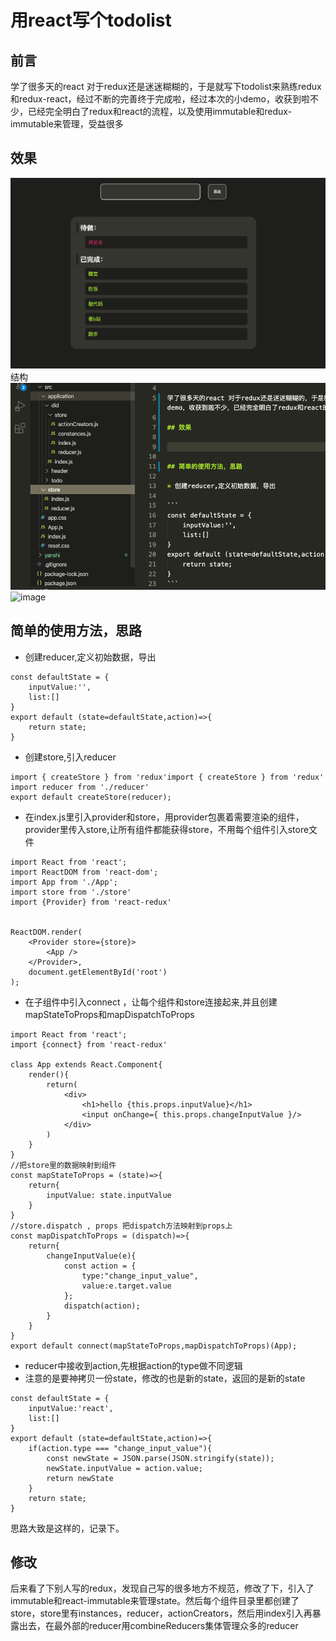 # 用react写个todolist

## 前言 

学了很多天的react 对于redux还是迷迷糊糊的，于是就写下todolist来熟练redux和redux-react，经过不断的完善终于完成啦，经过本次的小demo，收获到啦不少，已经完全明白了redux和react的流程，以及使用immutable和redux-immutable来管理，受益很多

## 效果

![](https://github.com/rijianyunxi/react-todolist/blob/master/yanshi/1.png)
结构
![](https://github.com/rijianyunxi/react-todolist/blob/master/yanshi/2.png)
![image](https://songjintao.cn/wp-content/uploads/2020/05/QQ20200517-154419.png)

## 简单的使用方法，思路

* 创建reducer,定义初始数据，导出

```
const defaultState = {
    inputValue:'',
    list:[]
}
export default (state=defaultState,action)=>{
    return state;
}
```
* 创建store,引入reducer

```
import { createStore } from 'redux'import { createStore } from 'redux'
import reducer from './reducer'
export default createStore(reducer);
```
* 在index.js里引入provider和store，用provider包裹着需要渲染的组件，provider里传入store,让所有组件都能获得store，不用每个组件引入store文件
```
import React from 'react';
import ReactDOM from 'react-dom';
import App from './App';
import store from './store'
import {Provider} from 'react-redux'


ReactDOM.render(
    <Provider store={store}>
        <App />
    </Provider>,
    document.getElementById('root')
);
```

* 在子组件中引入connect ，让每个组件和store连接起来,并且创建mapStateToProps和mapDispatchToProps

```
import React from 'react';
import {connect} from 'react-redux'

class App extends React.Component{
    render(){
		return(
		    <div>
				<h1>hello {this.props.inputValue}</h1>
				<input onChange={ this.props.changeInputValue }/>
		    </div>
		)
	}
}
//把store里的数据映射到组件
const mapStateToProps = (state)=>{
	return{
		inputValue: state.inputValue
	}
}
//store.dispatch , props 把dispatch方法映射到props上
const mapDispatchToProps = (dispatch)=>{
	return{
		changeInputValue(e){
			const action = {
				type:"change_input_value",
				value:e.target.value
			};
			dispatch(action);
		}
	}
}
export default connect(mapStateToProps,mapDispatchToProps)(App);
```

* reducer中接收到action,先根据action的type做不同逻辑
* 注意的是要神拷贝一份state，修改的也是新的state，返回的是新的state

```
const defaultState = {
    inputValue:'react',
    list:[]
}
export default (state=defaultState,action)=>{
    if(action.type === "change_input_value"){
        const newState = JSON.parse(JSON.stringify(state));
        newState.inputValue = action.value;
        return newState
    }
    return state;
}
```

思路大致是这样的，记录下。

## 修改

后来看了下别人写的redux，发现自己写的很多地方不规范，修改了下，引入了immutable和react-immutable来管理state。然后每个组件目录里都创建了store，store里有instances，reducer，actionCreators，然后用index引入再暴露出去，在最外部的reducer用combineReducers集体管理众多的reducer
